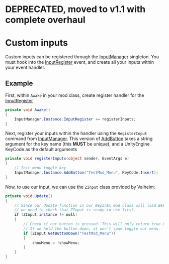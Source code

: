 # DEPRECATED, moved to v1.1 with complete overhaul

# Custom inputs
Custom inputs can be registered through the [InputManager](xref:JotunnLib.Managers.InputManager) singleton. You must hook into the [InputRegister](xref:JotunnLib.Managers.InputManager.InputRegister) event, and create all your inputs within your event handler.

## Example
First, within `Awake` in your mod class, create register handler for the [InputRegister](xref:JotunnLib.Managers.InputManager.InputRegister)

```cs
private void Awake()
{
    InputManager.Instance.InputRegister += registerInputs;
}
```

Next, register your inputs within the handler using the `RegisterInput` command from [InputManager](xref:JotunnLib.Managers.InputManager).
This version of [AddButton](xref:JotunnLib.Managers.InputManager.AddButton(System.String,System.String,UnityEngine.KeyCode,System.Single,System.Single)) takes a string argument for the key name (this **MUST** be unique), and a UnityEngine KeyCode as the default arguments

```cs
private void registerInputs(object sender, EventArgs e)
{
    // Init menu toggle key
    InputManager.Instance.AddButton("TestMod_Menu", KeyCode.Insert);
}
```

Now, to use our input, we can use the `ZInput` class provided by Valheim:

```cs
private void Update()
{
    // Since our Update function in our BepInEx mod class will load BEFORE Valheim loads,
    // we need to check that ZInput is ready to use first.
    if (ZInput.instance != null)
    {
        // Check if our button is pressed. This will only return true ONCE, right after our button is pressed.
        // If we hold the button down, it won't spam toggle our menu.
        if (ZInput.GetButtonDown("TestMod_Menu"))
        {
            showMenu = !showMenu;
        }
    }
}
```